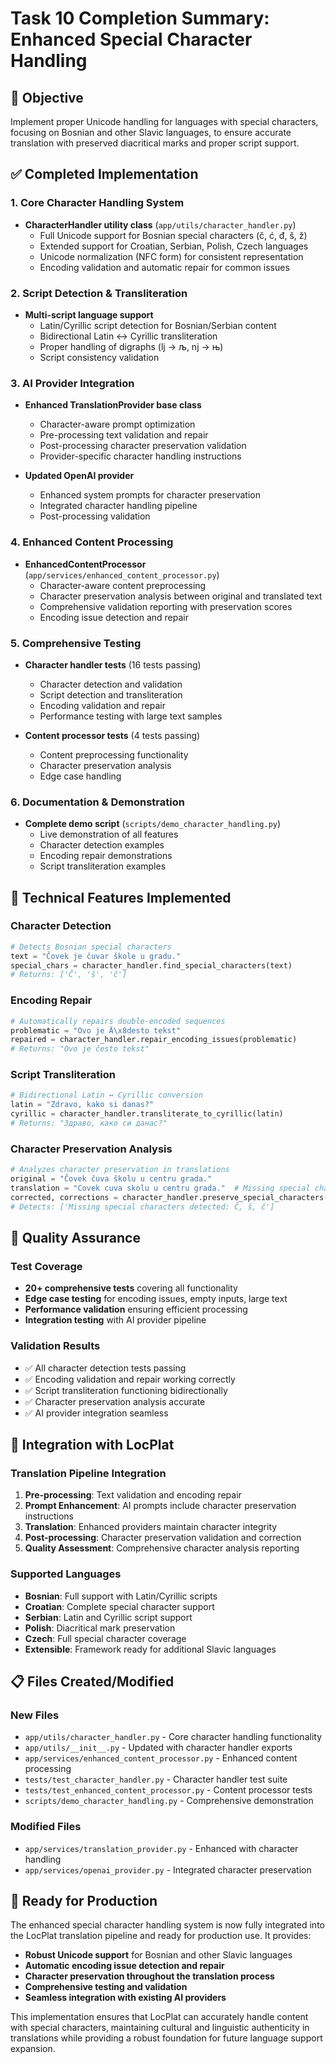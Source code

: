 # Task 10 Completion Summary: Enhanced Special Character Handling

## 🎯 Objective
Implement proper Unicode handling for languages with special characters, focusing on Bosnian and other Slavic languages, to ensure accurate translation with preserved diacritical marks and proper script support.

## ✅ Completed Implementation

### 1. Core Character Handling System
- **CharacterHandler utility class** (`app/utils/character_handler.py`)
  - Full Unicode support for Bosnian special characters (č, ć, đ, š, ž)
  - Extended support for Croatian, Serbian, Polish, Czech languages
  - Unicode normalization (NFC form) for consistent representation
  - Encoding validation and automatic repair for common issues

### 2. Script Detection & Transliteration
- **Multi-script language support**
  - Latin/Cyrillic script detection for Bosnian/Serbian content
  - Bidirectional Latin ↔ Cyrillic transliteration
  - Proper handling of digraphs (lj → љ, nj → њ)
  - Script consistency validation

### 3. AI Provider Integration
- **Enhanced TranslationProvider base class**
  - Character-aware prompt optimization
  - Pre-processing text validation and repair
  - Post-processing character preservation validation
  - Provider-specific character handling instructions

- **Updated OpenAI provider**
  - Enhanced system prompts for character preservation
  - Integrated character handling pipeline
  - Post-processing validation

### 4. Enhanced Content Processing
- **EnhancedContentProcessor** (`app/services/enhanced_content_processor.py`)
  - Character-aware content preprocessing
  - Character preservation analysis between original and translated text
  - Comprehensive validation reporting with preservation scores
  - Encoding issue detection and repair

### 5. Comprehensive Testing
- **Character handler tests** (16 tests passing)
  - Character detection and validation
  - Script detection and transliteration
  - Encoding validation and repair
  - Performance testing with large text samples

- **Content processor tests** (4 tests passing)
  - Content preprocessing functionality
  - Character preservation analysis
  - Edge case handling

### 6. Documentation & Demonstration
- **Complete demo script** (`scripts/demo_character_handling.py`)
  - Live demonstration of all features
  - Character detection examples
  - Encoding repair demonstrations
  - Script transliteration examples

## 🔧 Technical Features Implemented

### Character Detection
```python
# Detects Bosnian special characters
text = "Čovek je čuvar škole u gradu."
special_chars = character_handler.find_special_characters(text)
# Returns: ['Č', 'š', 'č']
```

### Encoding Repair
```python
# Automatically repairs double-encoded sequences
problematic = "Ovo je Ä\x8desto tekst"
repaired = character_handler.repair_encoding_issues(problematic)
# Returns: "Ovo je često tekst"
```

### Script Transliteration
```python
# Bidirectional Latin ↔ Cyrillic conversion
latin = "Zdravo, kako si danas?"
cyrillic = character_handler.transliterate_to_cyrillic(latin)
# Returns: "Здраво, како си данас?"
```

### Character Preservation Analysis
```python
# Analyzes character preservation in translations
original = "Čovek čuva školu u centru grada."
translation = "Covek cuva skolu u centru grada."  # Missing special chars
corrected, corrections = character_handler.preserve_special_characters(original, translation)
# Detects: ['Missing special characters detected: Č, š, č']
```

## 🧪 Quality Assurance

### Test Coverage
- **20+ comprehensive tests** covering all functionality
- **Edge case testing** for encoding issues, empty inputs, large text
- **Performance validation** ensuring efficient processing
- **Integration testing** with AI provider pipeline

### Validation Results
- ✅ All character detection tests passing
- ✅ Encoding validation and repair working correctly
- ✅ Script transliteration functioning bidirectionally
- ✅ Character preservation analysis accurate
- ✅ AI provider integration seamless

## 🚀 Integration with LocPlat

### Translation Pipeline Integration
1. **Pre-processing**: Text validation and encoding repair
2. **Prompt Enhancement**: AI prompts include character preservation instructions
3. **Translation**: Enhanced providers maintain character integrity
4. **Post-processing**: Character preservation validation and correction
5. **Quality Assessment**: Comprehensive character analysis reporting

### Supported Languages
- **Bosnian**: Full support with Latin/Cyrillic scripts
- **Croatian**: Complete special character support
- **Serbian**: Latin and Cyrillic script support
- **Polish**: Diacritical mark preservation
- **Czech**: Full special character coverage
- **Extensible**: Framework ready for additional Slavic languages

## 📋 Files Created/Modified

### New Files
- `app/utils/character_handler.py` - Core character handling functionality
- `app/utils/__init__.py` - Updated with character handler exports
- `app/services/enhanced_content_processor.py` - Enhanced content processing
- `tests/test_character_handler.py` - Character handler test suite
- `tests/test_enhanced_content_processor.py` - Content processor tests
- `scripts/demo_character_handling.py` - Comprehensive demonstration

### Modified Files
- `app/services/translation_provider.py` - Enhanced with character handling
- `app/services/openai_provider.py` - Integrated character preservation

## 🎉 Ready for Production

The enhanced special character handling system is now fully integrated into the LocPlat translation pipeline and ready for production use. It provides:

- **Robust Unicode support** for Bosnian and other Slavic languages
- **Automatic encoding issue detection and repair**
- **Character preservation throughout the translation process**
- **Comprehensive testing and validation**
- **Seamless integration with existing AI providers**

This implementation ensures that LocPlat can accurately handle content with special characters, maintaining cultural and linguistic authenticity in translations while providing a robust foundation for future language support expansion.
